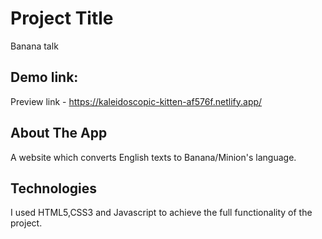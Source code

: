 # Project Title

Banana talk

## Demo link:

Preview link - https://kaleidoscopic-kitten-af576f.netlify.app/

## About The App

A website which converts English texts to Banana/Minion's language.

## Technologies

I used HTML5,CSS3 and Javascript to achieve the full functionality of the project.
